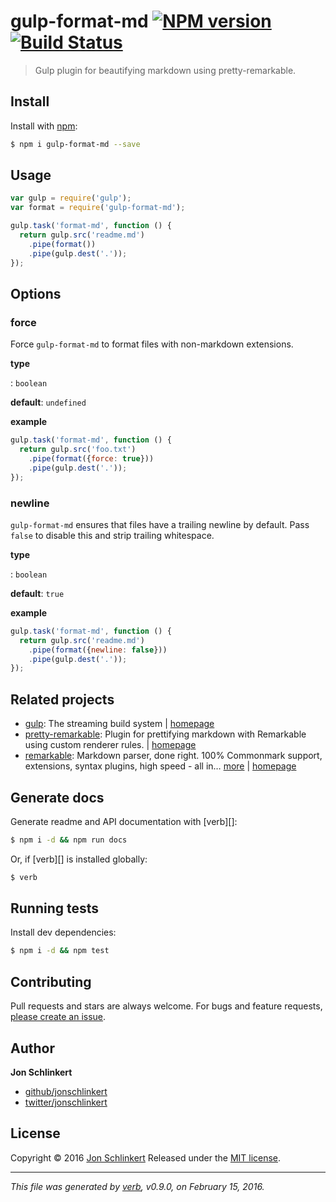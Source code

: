 # gulp-format-md [![NPM version](https://img.shields.io/npm/v/gulp-format-md.svg)](https://www.npmjs.com/package/gulp-format-md) [![Build Status](https://img.shields.io/travis/jonschlinkert/gulp-format-md.svg)](https://travis-ci.org/jonschlinkert/gulp-format-md)

> Gulp plugin for beautifying markdown using pretty-remarkable.

## Install

Install with [npm](https://www.npmjs.com/):

```sh
$ npm i gulp-format-md --save
```

## Usage

```js
var gulp = require('gulp');
var format = require('gulp-format-md');

gulp.task('format-md', function () {
  return gulp.src('readme.md')
    .pipe(format())
    .pipe(gulp.dest('.'));
});
```

## Options

### force

Force `gulp-format-md` to format files with non-markdown extensions.

**type**

: `boolean`

**default**: `undefined`

**example**

```js
gulp.task('format-md', function () {
  return gulp.src('foo.txt')
    .pipe(format({force: true}))
    .pipe(gulp.dest('.'));
});
```

### newline

`gulp-format-md` ensures that files have a trailing newline by default. Pass `false` to disable this and strip trailing whitespace.

**type**

: `boolean`

**default**: `true`

**example**

```js
gulp.task('format-md', function () {
  return gulp.src('readme.md')
    .pipe(format({newline: false}))
    .pipe(gulp.dest('.'));
});
```

## Related projects

* [gulp](https://www.npmjs.com/package/gulp): The streaming build system | [homepage](http://gulpjs.com)
* [pretty-remarkable](https://www.npmjs.com/package/pretty-remarkable): Plugin for prettifying markdown with Remarkable using custom renderer rules. | [homepage](https://github.com/jonschlinkert/pretty-remarkable)
* [remarkable](https://www.npmjs.com/package/remarkable): Markdown parser, done right. 100% Commonmark support, extensions, syntax plugins, high speed - all in… [more](https://www.npmjs.com/package/remarkable) | [homepage](https://github.com/jonschlinkert/remarkable)

## Generate docs

Generate readme and API documentation with [verb][]:

```sh
$ npm i -d && npm run docs
```

Or, if [verb][] is installed globally:

```sh
$ verb
```

## Running tests

Install dev dependencies:

```sh
$ npm i -d && npm test
```

## Contributing

Pull requests and stars are always welcome. For bugs and feature requests, [please create an issue](https://github.com/jonschlinkert/gulp-format-md/issues/new).

## Author

**Jon Schlinkert**

* [github/jonschlinkert](https://github.com/jonschlinkert)
* [twitter/jonschlinkert](http://twitter.com/jonschlinkert)

## License

Copyright © 2016 [Jon Schlinkert](https://github.com/jonschlinkert)
Released under the [MIT license](https://github.com/jonschlinkert/gulp-format-md/blob/master/LICENSE).

***

_This file was generated by [verb](https://github.com/verbose/verb), v0.9.0, on February 15, 2016._